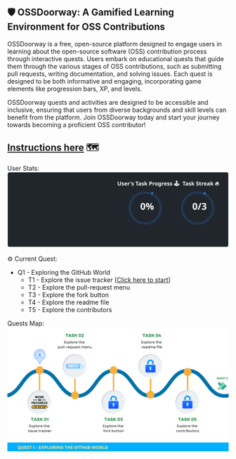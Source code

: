 ## 🛡️ OSSDoorway: A Gamified Learning Environment for OSS Contributions

OSSDoorway is a free, open-source platform designed to engage users in learning about the open-source software (OSS) contribution process through interactive quests. Users embark on educational quests that guide them through the various stages of OSS contributions, such as submitting pull requests, writing documentation, and solving issues. Each quest is designed to be both informative and engaging, incorporating game elements like progression bars, XP, and levels.

OSSDoorway quests and activities are designed to be accessible and inclusive, ensuring that users from diverse backgrounds and skill levels can benefit from the platform. Join OSSDoorway today and start your journey towards becoming a proficient OSS contributor!

**[Instructions here](https://github.com/caiton1/OSS-Doorway/blob/main/instructions.md)** 🗺️
---

User Stats:<br>
  ![User Draft Stats](/userCards/draft-1725143739014.svg?)

⚙️ Current Quest: 
  - Q1 - Exploring the GitHub World
    - T1 - Explore the issue tracker [[Click here to start](https://github.com/connman4027/test-repo/issues/2)]
    - T2 - Explore the pull-request menu
    - T3 - Explore the fork button
    - T4 - Explore the readme file
    - T5 - Explore the contributors


Quests Map:
![Quest Map](https://github.com/RESHAPELab/OSS-Doorway/blob/main/map/Q1T1.png)